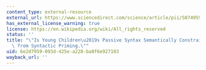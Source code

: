 ```yaml
---
content_type: external-resource
external_url: https://www.sciencedirect.com/science/article/pii/S0749596X12000307
has_external_license_warning: true
license: https://en.wikipedia.org/wiki/All_rights_reserved
status: ''
title: "\"Is Young Children\u2019s Passive Syntax Semantically Constrained? Evidence\
  \ from Syntactic Priming.\""
uid: 6e2d7959-093d-425e-a228-ba8f6e927103
wayback_url: ''
---
```

